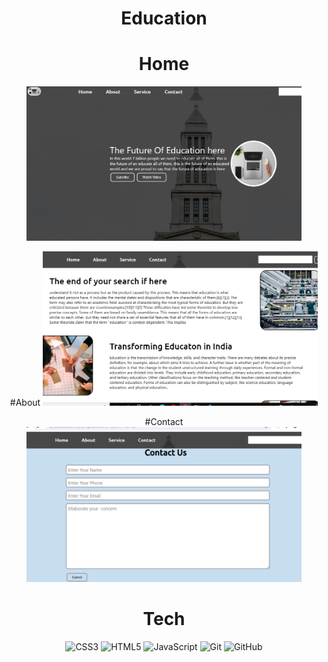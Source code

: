 <div align="center"><h1>Education</h1>



# Home
<img src = "https://raw.githubusercontent.com/vinita2003/Education/master/Home .png" length = 330 width = 440>

#About
<img src = "https://raw.githubusercontent.com/vinita2003/Education/master/About.png" length = 330 width = 440>

#Contact
<img src = "https://raw.githubusercontent.com/vinita2003/Education/master/Contact.png" length = 330 width = 440>

# Tech
![CSS3](https://img.shields.io/badge/css3-%231572B6.svg?logo=css3&logoColor=white&style=for-the-badge)
![HTML5](https://img.shields.io/badge/html5-%23E34F26.svg?logo=html5&logoColor=white&style=for-the-badge)
![JavaScript](https://img.shields.io/badge/javascript-%23323330.svg?logo=javascript&logoColor=%23F7DF1E&style=for-the-badge)
![Git](https://img.shields.io/badge/git-%23F05033.svg?logo=git&logoColor=white&style=for-the-badge)
![GitHub](https://img.shields.io/badge/github-%23121011.svg?logo=github&logoColor=white&style=for-the-badge)
